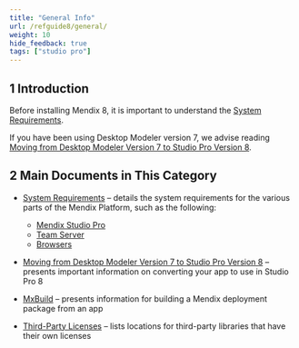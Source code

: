 ```yaml
---
title: "General Info"
url: /refguide8/general/
weight: 10
hide_feedback: true
tags: ["studio pro"]
---
```


## 1 Introduction

Before installing Mendix 8, it is important to understand the [System Requirements](/refguide8/system-requirements/). 

If you have been using Desktop Modeler version 7, we advise reading [Moving from Desktop Modeler Version 7 to Studio Pro Version 8](/refguide8/moving-from-7-to-8/).

## 2 Main Documents in This Category

* [System Requirements](/refguide8/system-requirements/) – details the system requirements for the various parts of the Mendix Platform, such as the following:

    * [Mendix Studio Pro](/refguide8/system-requirements/#sp)
    * [Team Server](/refguide8/system-requirements/#ts)
    * [Browsers](/refguide8/system-requirements/#browsers)

* [Moving from Desktop Modeler Version 7 to Studio Pro Version 8](/refguide8/moving-from-7-to-8/) – presents important information on converting your app to use in Studio Pro 8
* [MxBuild](/refguide8/mxbuild/) – presents information for building a Mendix deployment package from an app
* [Third-Party Licenses](/refguide8/third-party-licenses/) – lists locations for third-party libraries that have their own licenses
